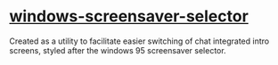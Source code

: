 # [windows-screensaver-selector](https://screensavers.opl.io/)

Created as a utility to facilitate easier switching of chat integrated intro screens, styled after the windows 95 screensaver selector.